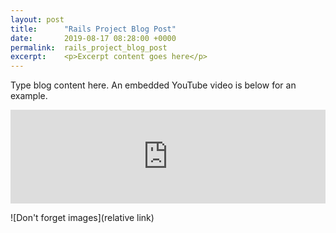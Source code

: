```yaml
---
layout: post
title:      "Rails Project Blog Post"
date:       2019-08-17 08:28:00 +0000
permalink:  rails_project_blog_post
excerpt:    <p>Excerpt content goes here</p>
---
```


Type blog content here. An embedded YouTube video is below for an example.

<iframe width="100%" frameborder="0" src="https://www.youtube.com/embed/Hvq6u0CW6R0" allowfullscreen></iframe>

<!-- This is a comment -->

![Don't forget images](relative link)
